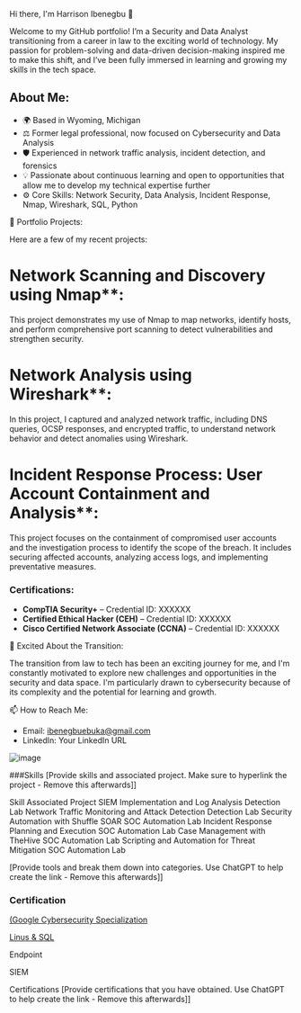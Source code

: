 Hi there, I'm Harrison Ibenegbu 👋

Welcome to my GitHub portfolio! I’m a Security and Data Analyst transitioning from a career in law to the exciting world of technology. My passion for problem-solving and data-driven decision-making inspired me to make this shift, and I’ve been fully immersed in learning and growing my skills in the tech space.

## About Me:

- 🌍 Based in Wyoming, Michigan
- ⚖️ Former legal professional, now focused on Cybersecurity and Data Analysis
- 🛡️ Experienced in network traffic analysis, incident detection, and forensics
- 💡 Passionate about continuous learning and open to opportunities that allow me to develop my technical expertise further
- ⚙️ Core Skills: Network Security, Data Analysis, Incident Response, Nmap, Wireshark, SQL, Python

🚀 Portfolio Projects:

Here are a few of my recent projects:


# Network Scanning and Discovery using Nmap**:
   This project demonstrates my use of Nmap to map networks, identify hosts, and perform comprehensive port scanning to detect vulnerabilities and strengthen security.


# Network Analysis using Wireshark**:
   In this project, I captured and analyzed network traffic, including DNS queries, OCSP responses, and encrypted traffic, to understand network behavior and detect anomalies using Wireshark.


# Incident Response Process: User Account Containment and Analysis**:
   This project focuses on the containment of compromised user accounts and the investigation process to identify the scope of the breach. 
   It includes securing affected accounts, analyzing access logs, and implementing preventative measures.

### Certifications:

- **CompTIA Security+** – Credential ID: XXXXXX
- **Certified Ethical Hacker (CEH)** – Credential ID: XXXXXX
- **Cisco Certified Network Associate (CCNA)** – Credential ID: XXXXXX

🚀 Excited About the Transition:

The transition from law to tech has been an exciting journey for me, and I'm constantly motivated to explore new challenges and opportunities in the security and data space. I'm particularly drawn to cybersecurity because of its complexity and the potential for learning and growth.

📫 How to Reach Me:

- Email: ibenegbuebuka@gmail.com
- LinkedIn: Your LinkedIn URL

![image](https://github.com/user-attachments/assets/af896e01-acc7-41fa-93ee-29f7bea37cb2)


###Skills
[Provide skills and associated project. Make sure to hyperlink the project - Remove this afterwards]]


Skill                                     	Associated Project
SIEM Implementation and Log Analysis	      Detection Lab
Network Traffic Monitoring and Attack       Detection	Detection Lab
Security Automation with Shuffle SOAR	      SOC Automation Lab
Incident Response Planning and Execution	  SOC Automation Lab
Case Management with TheHive	              SOC Automation Lab
Scripting and Automation for Threat Mitigation	SOC Automation Lab

[Provide tools and break them down into categories. Use ChatGPT to help create the link - Remove this afterwards]]

### Certification
[(Google Cybersecurity Specialization](https://www.coursera.org/account/accomplishments/specialization/5RPDQ67NQJXF)

[Linus & SQL](https://www.coursera.org/account/accomplishments/records/TBAQEQJ6YKH3)

Endpoint
 
SIEM
  
Certifications
[Provide certifications that you have obtained. Use ChatGPT to help create the link - Remove this afterwards]]

    

